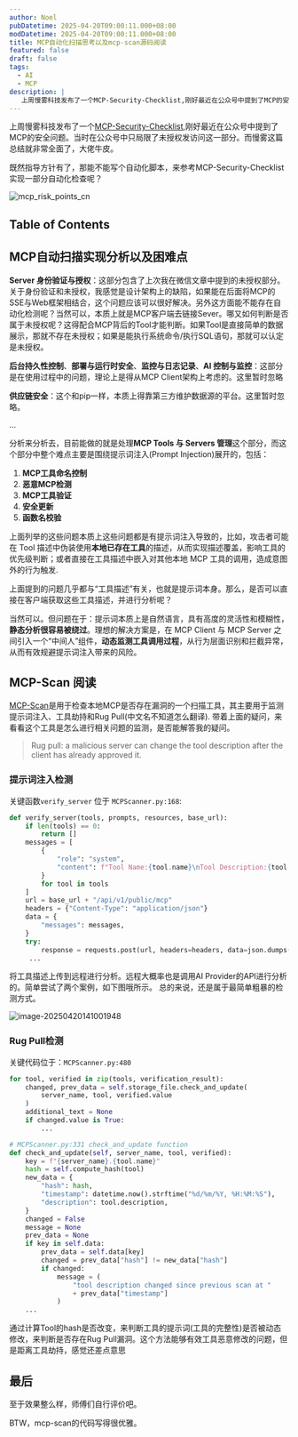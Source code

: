 ```yaml
---
author: Noel
pubDatetime: 2025-04-20T09:00:11.000+08:00
modDatetime: 2025-04-20T09:00:11.000+08:00
title: MCP自动化扫描思考以及mcp-scan源码阅读
featured: false
draft: false
tags:
  - AI
  - MCP
description: |
   上周慢雾科技发布了一个MCP-Security-Checklist,刚好最近在公众号中提到了MCP的安全问题。当时在公众号中只局限了未授权发访问这一部分。而慢雾这篇总结就非常全面了，大佬牛皮。
---
```




上周慢雾科技发布了一个[MCP-Security-Checklist](https://github.com/slowmist/MCP-Security-Checklist/blob/main/README_CN.md),刚好最近在公众号中提到了MCP的安全问题。当时在公众号中只局限了未授权发访问这一部分。而慢雾这篇总结就非常全面了，大佬牛皮。

既然指导方针有了，那能不能写个自动化脚本，来参考MCP-Security-Checklist实现一部分自动化检查呢？

![mcp_risk_points_cn](https://particles.oss-cn-beijing.aliyuncs.com/blog_img/20250420150748908-a7062.png)



## Table of Contents

## MCP自动扫描实现分析以及困难点

**Server 身份验证与授权**：这部分包含了上次我在微信文章中提到的未授权部分。关于身份验证和未授权，我感觉是设计架构上的缺陷，如果能在后面将MCP的SSE与Web框架相结合，这个问题应该可以很好解决。另外这方面能不能存在自动化检测呢？当然可以，本质上就是MCP客户端去链接Sever。哪又如何判断是否属于未授权呢？这得配合MCP背后的Tool才能判断。如果Tool是直接简单的数据展示，那就不存在未授权；如果是能执行系统命令/执行SQL语句，那就可以认定是未授权。

**后台持久性控制**、**部署与运行时安全**、**监控与日志记录**、**AI 控制与监控**：这部分是在使用过程中的问题，理论上是得从MCP Client架构上考虑的。这里暂时忽略

**供应链安全**：这个和pip一样，本质上得靠第三方维护数据源的平台。这里暂时忽略。

...

分析来分析去，目前能做的就是处理**MCP Tools 与 Servers 管理**这个部分，而这个部分中整个难点主要是围绕提示词注入(Prompt Injection)展开的，包括：

1. **MCP工具命名控制**
2. **恶意MCP检测**
3. **MCP工具验证**
4. **安全更新**
5. **函数名校验**



上面列举的这些问题本质上这些问题都是有提示词注入导致的，比如，攻击者可能在 Tool 描述中伪装使用**本地已存在工具**的描述，从而实现描述覆盖，影响工具的优先级判断；或者直接在工具描述中嵌入对其他本地 MCP 工具的调用，造成意图外的行为触发.

上面提到的问题几乎都与“工具描述”有关，也就是提示词本身。那么，是否可以直接在客户端获取这些工具描述，并进行分析呢？

当然可以。但问题在于：提示词本质上是自然语言，具有高度的灵活性和模糊性，**静态分析很容易被绕过**。理想的解决方案是，在 MCP Client 与 MCP Server 之间引入一个“中间人”组件，**动态监测工具调用过程**，从行为层面识别和拦截异常，从而有效规避提示词注入带来的风险。



## MCP-Scan 阅读

[MCP-Scan](https://github.com/invariantlabs-ai/mcp-scan)是用于检查本地MCP是否存在漏洞的一个扫描工具，其主要用于监测提示词注入、工具劫持和Rug Pull(中文名不知道怎么翻译). 带着上面的疑问，来看看这个工具是怎么进行相关问题的监测，是否能解答我的疑问。

> Rug pull: a malicious server can change the tool description after the client has already approved it.



### 提示词注入检测

关键函数`verify_server` 位于 `MCPScanner.py:168`:

``` python
def verify_server(tools, prompts, resources, base_url):
    if len(tools) == 0:
        return []
    messages = [
        {
            "role": "system",
            "content": f"Tool Name:{tool.name}\nTool Description:{tool.description}",
        }
        for tool in tools
    ]
    url = base_url + "/api/v1/public/mcp"
    headers = {"Content-Type": "application/json"}
    data = {
        "messages": messages,
    }
    try:
        response = requests.post(url, headers=headers, data=json.dumps(data))
     ...
```

将工具描述上传到远程进行分析。远程大概率也是调用AI Provider的API进行分析的。简单尝试了两个案例，如下图哦所示。 总的来说，还是属于最简单粗暴的检测方式。

![image-20250420141001948](https://particles.oss-cn-beijing.aliyuncs.com/blog_img/20250420150748908-c039d.png)



### Rug Pull检测

关键代码位于：`MCPScanner.py:480`

```python
for tool, verified in zip(tools, verification_result):
    changed, prev_data = self.storage_file.check_and_update(
        server_name, tool, verified.value
    )
    additional_text = None
    if changed.value is True:
       	...
```

```python
# MCPScanner.py:331 check_and_update function
def check_and_update(self, server_name, tool, verified):
    key = f"{server_name}.{tool.name}"
    hash = self.compute_hash(tool)
    new_data = {
        "hash": hash,
        "timestamp": datetime.now().strftime("%d/%m/%Y, %H:%M:%S"),
        "description": tool.description,
    }
    changed = False
    message = None
    prev_data = None
    if key in self.data:
        prev_data = self.data[key]
        changed = prev_data["hash"] != new_data["hash"]
        if changed:
            message = (
                "tool description changed since previous scan at "
                + prev_data["timestamp"]
            )
	...
```

通过计算Tool的hash是否改变，来判断工具的提示词(工具的完整性)是否被动态修改，来判断是否存在Rug Pull漏洞。这个方法能够有效工具恶意修改的问题，但是距离工具劫持，感觉还差点意思



## 最后

至于效果整么样，师傅们自行评价吧。

BTW，mcp-scan的代码写得很优雅。